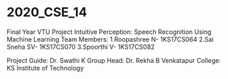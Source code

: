 # 2020_CSE_14
Final Year VTU Project 
Intuitive Perception: Speech Recognition Using Machine Learning 
Team Members:
1.Roopashree N- 1KS17CS064
2.Sai Sneha SV- 1KS17CS070
3.Spoorthi V-   1KS17CS082

Project Guide: Dr. Swathi K
Group Head: Dr. Rekha B Venkatapur 
College: KS Institute of Technology 
